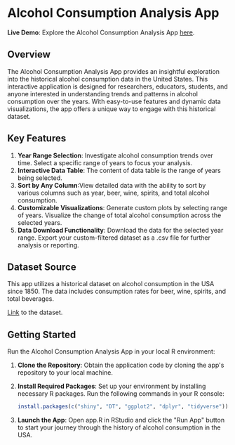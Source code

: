 # Alcohol Consumption Analysis App

**Live Demo**: Explore the Alcohol Consumption Analysis App [here](https://brandonliu2.shinyapps.io/assignment-b3-brandonliu2/).

## Overview

The Alcohol Consumption Analysis App provides an insightful exploration into the historical alcohol consumption data in the United States. This interactive application is designed for researchers, educators, students, and anyone interested in understanding trends and patterns in alcohol consumption over the years. With easy-to-use features and dynamic data visualizations, the app offers a unique way to engage with this historical dataset.

## Key Features

1. **Year Range Selection**: Investigate alcohol consumption trends over time. Select a specific range of years to focus your analysis.
2. **Interactive Data Table**: The content of data table is the range of years being selected.
3. **Sort by Any Column**:View detailed data with the ability to sort by various columns such as year, beer, wine, spirits, and total alcohol consumption.
4. **Customizable Visualizations**: Generate custom plots by selecting range of years. Visualize the change of total alcohol consumption across the selected years.
5. **Data Download Functionality**: Download the data for the selected year range. Export your custom-filtered dataset as a .csv file for further analysis or reporting.


## Dataset Source

This app utilizes a historical dataset on alcohol consumption in the USA since 1850. The data includes consumption rates for beer, wine, spirits, and total beverages.

[Link](https://github.com/owid/owid-datasets/blob/976140919ba6c3cebfe17ca504e3dd01b1e7ef3c/datasets/Alcohol%20consumption%20in%20USA%20since%201850%20%E2%80%94%20NIAAA/Alcohol%20consumption%20in%20USA%20since%201850%20%E2%80%94%20NIAAA.csv) to the dataset.

## Getting Started

Run the Alcohol Consumption Analysis App in your local R environment:

1. **Clone the Repository**: Obtain the application code by cloning the app's repository to your local machine.
2. **Install Required Packages**: Set up your environment by installing necessary R packages. Run the following commands in your R console:

   ``` r
   install.packages(c("shiny", "DT", "ggplot2", "dplyr", "tidyverse"))
   ```
3. **Launch the App**: Open app.R in RStudio and click the "Run App" button to start your journey through the history of alcohol consumption in the USA.


